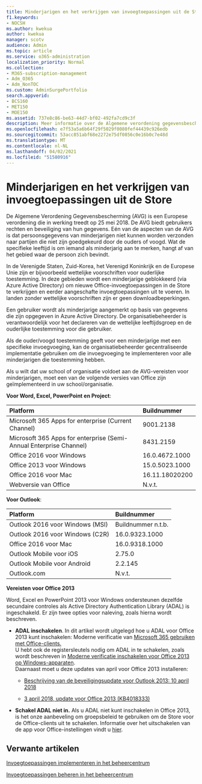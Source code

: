```yaml
---
title: Minderjarigen en het verkrijgen van invoegtoepassingen uit de Store
f1.keywords:
- NOCSH
ms.author: kwekua
author: kwekua
manager: scotv
audience: Admin
ms.topic: article
ms.service: o365-administration
localization_priority: Normal
ms.collection:
- M365-subscription-management
- Adm_O365
- Adm_NonTOC
ms.custom: AdminSurgePortfolio
search.appverid:
- BCS160
- MET150
- MOE150
ms.assetid: 737e8c86-be63-44d7-bf02-492fa7cd9c3f
description: Meer informatie over de Algemene verordening gegevensbescherming (AVG) die van toepassing is op de persoonlijke gegevens van minderjarigen.
ms.openlocfilehash: e7f53a5a6b64f29f5029f0080fef44439c926edb
ms.sourcegitcommit: 53acc851abf68e2272e75df0856c0e16b0c7e48d
ms.translationtype: MT
ms.contentlocale: nl-NL
ms.lasthandoff: 04/02/2021
ms.locfileid: "51580916"
---
```

# <a name="minors-and-acquiring-add-ins-from-the-store"></a>Minderjarigen en het verkrijgen van invoegtoepassingen uit de Store

De Algemene Verordening Gegevensbescherming (AVG) is een Europese verordening die in werking treedt op 25 mei 2018. De AVG biedt gebruikers rechten en beveiliging van hun gegevens. Eén van de aspecten van de AVG is dat persoonsgegevens van minderjarigen niet kunnen worden verzonden naar partijen die niet zijn goedgekeurd door de ouders of voogd. Wat de specifieke leeftijd is om iemand als minderjarig aan te merken, hangt af van het gebied waar de persoon zich bevindt.
  
In de Verenigde Staten, Zuid-Korea, het Verenigd Koninkrijk en de Europese Unie zijn er bijvoorbeeld wettelijke voorschriften voor ouderlijke toestemming. In deze gebieden wordt een minderjarige geblokkeerd (via Azure Active Directory) om nieuwe Office-invoegtoepassingen in de Store te verkrijgen en eerder aangeschafte invoegtoepassingen uit te voeren. In landen zonder wettelijke voorschriften zijn er geen downloadbeperkingen.
  
Een gebruiker wordt als minderjarige aangemerkt op basis van gegevens die zijn opgegeven in Azure Active Directory. De organisatiebeheerder is verantwoordelijk voor het declareren van de wettelijke leeftijdsgroep en de ouderlijke toestemming voor die gebruiker.
  
Als de ouder/voogd toestemming geeft voor een minderjarige met een specifieke invoegvoeging, kan de organisatiebeheerder gecentraliseerde implementatie gebruiken om die invoegvoeging te implementeren voor alle minderjarigen die toestemming hebben.
  
Als u wilt dat uw school of organisatie voldoet aan de AVG-vereisten voor minderjarigen, moet een van de volgende versies van Office zijn geïmplementeerd in uw school/organisatie.
 
 **Voor Word, Excel, PowerPoint en Project**: 

|**Platform** <br/> |**Buildnummer** <br/> |
|:-----|:-----|
|Microsoft 365 Apps for enterprise (Current Channel)  <br/> |9001.2138   <br/> |
|Microsoft 365 Apps for enterprise (Semi-Annual Enterprise Channel)  <br/> |8431.2159  <br/> |
|Office 2016 voor Windows  <br/> |16.0.4672.1000  <br/> |
|Office 2013 voor Windows  <br/> |15.0.5023.1000  <br/> |
|Office 2016 voor Mac  <br/> |16.11.18020200  <br/> |
|Webversie van Office  <br/> |N.v.t.  <br/> |
   
 **Voor Outlook**: 
  
|**Platform** <br/> |**Buildnummer** <br/> |
|:-----|:-----|
|Outlook 2016 voor Windows (MSI)  <br/> |Buildnummer n.t.b.  <br/> |
|Outlook 2016 voor Windows (C2R)  <br/> |16.0.9323.1000  <br/> |
|Office 2016 voor Mac  <br/> |16.0.9318.1000  <br/> |
|Outlook Mobile voor iOS  <br/> |2.75.0  <br/> |
|Outlook Mobile voor Android  <br/> |2.2.145  <br/> |
|Outlook.com  <br/> |N.v.t.  <br/> |

 **Vereisten voor Office 2013**
  
Word, Excel en PowerPoint 2013 voor Windows ondersteunen dezelfde secundaire controles als Active Directory Authentication Library (ADAL) is ingeschakeld. Er zijn twee opties voor naleving, zoals hierna wordt beschreven.
  
- **ADAL inschakelen**. In dit artikel wordt uitgelegd hoe u ADAL voor Office 2013 kunt inschakelen: Moderne verificatie van [Microsoft 365 gebruiken met Office-clients.](../../enterprise/modern-auth-for-office-2013-and-2016.md)<br/>U hebt ook de registersleutels nodig om ADAL in te schakelen, zoals wordt beschreven in [Moderne verificatie inschakelen voor Office 2013 op Windows-apparaten](../security-and-compliance/enable-modern-authentication.md).<br/>Daarnaast moet u deze updates van april voor Office 2013 installeren:
    
  - [Beschrijving van de beveiligingsupdate voor Outlook 2013: 10 april 2018](https://support.microsoft.com/help/4018330/description-of-the-security-update-for-office-2013-april-10-2018)
    
  - [3 april 2018, update voor Office 2013 (KB4018333)](https://support.microsoft.com/help/4018333/april-3-2018-update-for-office-2013-kb4018333)
    
- **Schakel ADAL niet in.** Als u ADAL niet kunt inschakelen in Office 2013, is het onze aanbeveling om groepsbeleid te gebruiken om de Store voor de Office-clients uit te schakelen. Informatie over het uitschakelen van de app voor Office-instellingen vindt u [hier](/previous-versions/office/office-2013-resource-kit/cc178992(v=office.15)).

## <a name="related-articles"></a>Verwante artikelen

[Invoegtoepassingen implementeren in het beheercentrum](./manage-deployment-of-add-ins.md)

[Invoegtoepassingen beheren in het beheercentrum](./manage-addins-in-the-admin-center.md)
